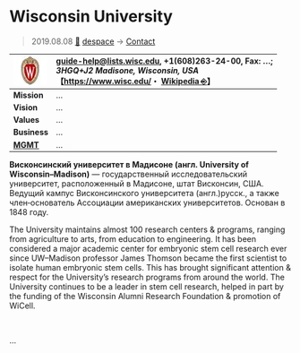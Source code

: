 # Wisconsin University
> 2019.08.08 [🚀](../../index/index.md) [despace](../index.md) → [Contact](../contact.md)

|[![](../f/contact/w/wisconsin_univ_logo1_thumb.webp)](../f/contact/w/wisconsin_univ_logo1.webp)|<guide-help@lists.wisc.edu>, +1(608)263-24-00, Fax: …;<br> *3HGQ+J2 Madisone, Wisconsin, USA*<br> 【<https://www.wisc.edu/>・ [Wikipedia ⎆](https://en.wikipedia.org/wiki/University_of_Wisconsin–Madison)】|
|:-|:-|
|**Mission**|…|
|**Vision**|…|
|**Values**|…|
|**Business**|…|
|**[MGMT](../mgmt.md)**|…|

**Висконсинский университет в Мадисоне (англ. University of Wisconsin–Madison)** — государственный исследовательский университет, расположенный в Мадисоне, штат Висконсин, США. Ведущий кампус Висконсинского университета (англ.)русск., а также член‑основатель Ассоциации американских университетов. Основан в 1848 году.

The University maintains almost 100 research centers & programs, ranging from agriculture to arts, from education to engineering. It has been considered a major academic center for embryonic stem cell research ever since UW–Madison professor James Thomson became the first scientist to isolate human embryonic stem cells. This has brought significant attention & respect for the University’s research programs from around the world. The University continues to be a leader in stem cell research, helped in part by the funding of the Wisconsin Alumni Research Foundation & promotion of WiCell.

<p style="page-break-after:always"> </p>

…
